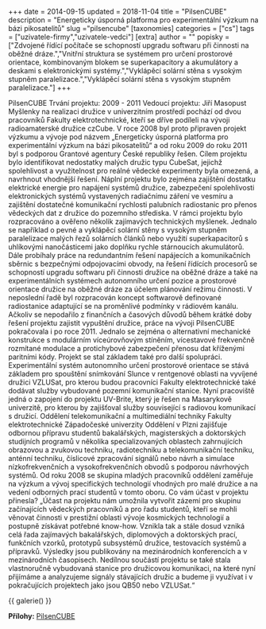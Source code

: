 +++
date = 2014-09-15
updated = 2018-11-04
title = "PilsenCUBE"
description = "Energeticky úsporná platforma pro experimentální výzkum na bázi pikosatelitů"
slug ="pilsencube"
[taxonomies]
categories = ["cs"]
tags = ["uzivatele-firmy","uzivatele-vedci"]
[extra]
author = ""
popisky = ["Zdvojené řídící počítače se schopností upgradu softwaru při činnosti na oběžné dráze.","Vnitřní struktura se systémem pro určení prostorové orientace, kombinovaným blokem se superkapacitory a akumulátory a deskami s elektronickými systémy.","Vyklápěcí solární stěna s vysokým stupněm paralelizace.","Vyklápěcí solární stěna s vysokým stupněm paralelizace."]
+++

PilsenCUBE Trvání projektu: 2009 - 2011 Vedoucí projektu: Jiří Masopust Myšlenky na realizaci družice v univerzitním prostředí pochází od dvou pracovníků Fakulty elektrotechnické, kteří se dříve podíleli na vývoji radioamaterské družice czCube. V roce 2008 byl proto připraven projekt výzkumu a vývoje pod názvem „Energeticky úsporná platforma pro experimentální výzkum na bázi pikosatelitů“ a od roku 2009 do roku 2011 byl s podporou Grantové agentury České republiky řešen. Cílem projektu bylo identifikovat nedostatky malých družic typu CubeSat, jejichž spolehlivost a využitelnost pro reálné vědecké experimenty byla omezená, a navrhnout vhodnější řešení. Náplní projektu bylo zejména zajištění dostatku elektrické energie pro napájení systémů družice, zabezpečení spolehlivosti elektronických systémů vystavených radiačnímu záření ve vesmíru a zajištění dostatečné komunikační rychlosti palubních radiostanic pro přenos vědeckých dat z družice do pozemního střediska. V rámci projektu bylo rozpracováno a ověřeno několik zajímavých technických myšlenek. Jednalo se například o pevné a vyklápěcí solární stěny s vysokým stupněm paralelizace malých řezů solárních článků nebo využití superkapacitorů s uhlíkovými nanočásticemi jako doplňku rychle stárnoucích akumulátorů. Dále probíhaly práce na redundantním řešení napájecích a komunikačních sběrnic s bezpečnými odpojovacími obvody, na řešení řídících procesorů se schopností upgradu softwaru při činnosti družice na oběžné dráze a také na experimentálních systémech autonomního určení pozice a prostorové orientace družice na oběžné dráze za účelem plánování režimu činnosti. V neposlední řadě byl rozpracován koncept softwarově definované radiostanice adaptující se na proměnlivé podmínky v rádiovém kanálu. Ačkoliv se nepodařilo z finančních a časových důvodů během krátké doby řešení projektu zajistit vypuštění družice, práce na vývoji PilsenCUBE pokračovala i po roce 2011. Jednalo se zejména o alternativní mechanické konstrukce s modulárním víceúrovňovým stíněním, vícestavové frekvenčně rozmítané modulace a protichybové zabezpečení přenosu dat kříženými paritními kódy. Projekt se stal základem také pro další spolupráci. Experimentální systém autonomního určení prostorové orientace se stává základem pro spouštění snímkování Slunce v rentgenové oblasti na vyvíjené družici VZLUSat, pro kterou budou pracovníci Fakulty elektrotechnické také dodávat služby vybudované pozemní komunikační stanice. Nyní pracoviště jedná o zapojení do projektu UV-Brite, který je řešen na Masarykově univerzitě, pro kterou by zajišťoval služby související s radiovou komunikací s družicí. Oddělení telekomunikační a multimediální techniky Fakulty elektrotechnické Západočeské univerzity Oddělení v Plzni zajišťuje odbornou přípravu studentů bakalářských, magisterských a doktorských studijních programů v několika specializovaných oblastech zahrnujících obrazovou a zvukovou techniku, radiotechniku a telekomunikační techniku, anténní techniku, číslicové zpracování signálů nebo návrh a simulace nízkofrekvenčních a vysokofrekvenčních obvodů s podporou návrhových systémů. Od roku 2008 se skupina mladých pracovníků oddělení zaměřuje na výzkum a vývoj specifických technologií vhodných pro malé družice a na vedení odborných prací studentů v tomto oboru. Co vám účast v projektu přinesla? „Účast na projektu nám umožnila vytvořit zázemí pro skupinu začínajících vědeckých pracovníků a pro řadu studentů, kteří se mohli věnovat činnosti v prestižní oblasti vývoje kosmických technologií a postupně získávat potřebné know-how. Vznikla tak a stále dosud vzniká celá řada zajímavých bakalářských, diplomových a doktorských prací, funkčních vzorků, prototypů subsystémů družice, testovacích systémů a přípravků. Výsledky jsou publikovány na mezinárodních konferencích a v mezinárodních časopisech. Nedílnou součástí projektu se také stala vlastnoručně vybudovaná stanice pro družicovou komunikaci, na které nyní přijímáme a analyzujeme signály stávajících družic a budeme ji využívat i v pokračujících projektech jako jsou QB50 nebo VZLUSat.“

{{ galerie() }}

**Přílohy:**
[PilsenCUBE]

[PilsenCUBE]: cso_factsheet-pilsencube-web.pdf
